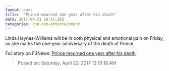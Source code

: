 ```yaml
---
layout: post
title:  "Prince mourned one year after his death"
date: 2017-04-21 19:15:18Z
categories: cnn-com-entertainment
---
```


Linda Haynes-Williams will be in both physical and emotional pain on Friday, as she marks the one-year anniversary of the death of Prince.


Full story on F3News: [Prince mourned one year after his death](http://www.f3nws.com/n/AZGVJH)

> Posted on: Saturday, April 22, 2017 12:15:18 AM

